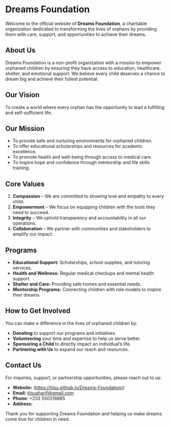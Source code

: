 # Dreams Foundation

Welcome to the official website of **Dreams Foundation**, a charitable organization dedicated to transforming the lives of orphans by providing them with care, support, and opportunities to achieve their dreams.

## About Us
Dreams Foundation is a non-profit organization with a mission to empower orphaned children by ensuring they have access to education, healthcare, shelter, and emotional support. We believe every child deserves a chance to dream big and achieve their fullest potential.

## Our Vision
To create a world where every orphan has the opportunity to lead a fulfilling and self-sufficient life.

## Our Mission
- To provide safe and nurturing environments for orphaned children.
- To offer educational scholarships and resources for academic excellence.
- To promote health and well-being through access to medical care.
- To inspire hope and confidence through mentorship and life skills training.

## Core Values
1. **Compassion** – We are committed to showing love and empathy to every child.
2. **Empowerment** – We focus on equipping children with the tools they need to succeed.
3. **Integrity** – We uphold transparency and accountability in all our operations.
4. **Collaboration** – We partner with communities and stakeholders to amplify our impact.

## Programs
- **Educational Support:** Scholarships, school supplies, and tutoring services.
- **Health and Wellness:** Regular medical checkups and mental health support.
- **Shelter and Care:** Providing safe homes and essential needs.
- **Mentorship Programs:** Connecting children with role models to inspire their dreams.

## How to Get Involved
You can make a difference in the lives of orphaned children by:
- **Donating** to support our programs and initiatives.
- **Volunteering** your time and expertise to help us serve better.
- **Sponsoring a Child** to directly impact an individual’s life.
- **Partnering with Us** to expand our reach and resources.

## Contact Us
For inquiries, support, or partnership opportunities, please reach out to us:
- **Website:** (https://tiisu.github.io/Dreams-Foundation/)
- **Email:** tiisusharif@gmail.com
- **Phone:** +233 550318885
- **Address:** 

Thank you for supporting Dreams Foundation and helping us make dreams come true for children in need.
